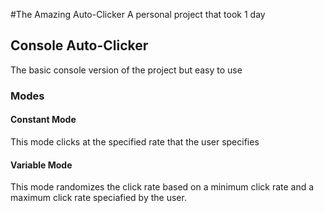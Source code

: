 #The Amazing Auto-Clicker
A personal project that took 1 day

## Console Auto-Clicker
The basic console version of the project but easy to use
### Modes
#### Constant Mode
This mode clicks at the specified rate that the user specifies
#### Variable Mode
This mode randomizes the click rate based on a minimum click rate and a maximum click rate speciafied by the user.
